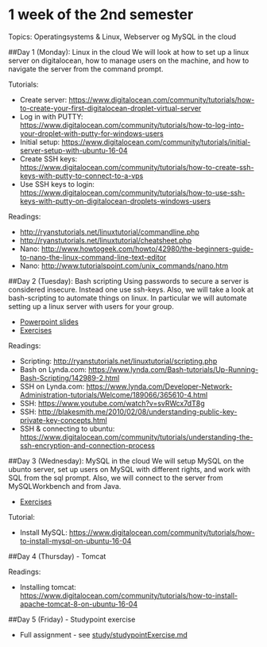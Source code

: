 # 1 week of the 2nd semester
Topics: Operatingsystems & Linux, Webserver og MySQL in the cloud

##Day 1 (Monday): Linux in the cloud
We will look at how to set up a linux server on digitalocean, how to manage users on the machine, and how to navigate the server from the command prompt.

Tutorials:

* Create server: <https://www.digitalocean.com/community/tutorials/how-to-create-your-first-digitalocean-droplet-virtual-server>
* Log in with PUTTY: <https://www.digitalocean.com/community/tutorials/how-to-log-into-your-droplet-with-putty-for-windows-users>
* Initial setup: <https://www.digitalocean.com/community/tutorials/initial-server-setup-with-ubuntu-16-04>
* Create SSH keys: <https://www.digitalocean.com/community/tutorials/how-to-create-ssh-keys-with-putty-to-connect-to-a-vps>
* Use SSH keys to login: <https://www.digitalocean.com/community/tutorials/how-to-use-ssh-keys-with-putty-on-digitalocean-droplets-windows-users>

Readings:

* <http://ryanstutorials.net/linuxtutorial/commandline.php>
* <http://ryanstutorials.net/linuxtutorial/cheatsheet.php>
* Nano: <http://www.howtogeek.com/howto/42980/the-beginners-guide-to-nano-the-linux-command-line-text-editor>
* Nano: <http://www.tutorialspoint.com/unix_commands/nano.htm>


##Day 2 (Tuesday): Bash scripting
Using passwords to secure a server is considered insecure. Instead one use ssh-keys.
Also, we will take a look at bash-scripting to automate things on linux. In particular we will automate setting up a linux server with users for your group.

* [Powerpoint slides](slides/Day_2.pdf)
* [Exercises](study/day2exercises.md)

Readings:

* Scripting: <http://ryanstutorials.net/linuxtutorial/scripting.php>
* Bash on Lynda.com: <https://www.lynda.com/Bash-tutorials/Up-Running-Bash-Scripting/142989-2.html>
* SSH on Lynda.com: <https://www.lynda.com/Developer-Network-Administration-tutorials/Welcome/189066/365610-4.html>
* SSH: <https://www.youtube.com/watch?v=svRWcx7dT8g>
* SSH: http://blakesmith.me/2010/02/08/understanding-public-key-private-key-concepts.html
* SSH & connecting to ubuntu: <https://www.digitalocean.com/community/tutorials/understanding-the-ssh-encryption-and-connection-process>

##Day 3 (Wednesday): MySQL in the cloud
We will setup MySQL on the ubunto server, set up users on MySQL with different rights, and work with SQL from the sql prompt. Also, we will connect to the server from MySQLWorkbench and from Java.

* [Exercises](study/day3exercises.md)

Tutorial:
* Install MySQL: <https://www.digitalocean.com/community/tutorials/how-to-install-mysql-on-ubuntu-16-04>

##Day 4 (Thursday) - Tomcat

Readings:

* Installing tomcat: <https://www.digitalocean.com/community/tutorials/how-to-install-apache-tomcat-8-on-ubuntu-16-04>

##Day 5 (Friday) - Studypoint exercise

* Full assignment - see [study/studypointExercise.md](study/studypointExercise.md)


